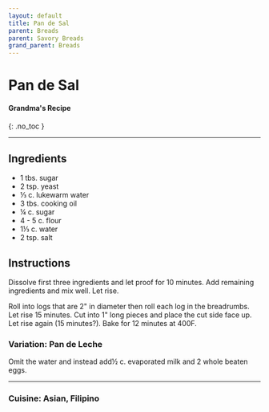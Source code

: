```yaml
---
layout: default
title: Pan de Sal
parent: Breads
parent: Savory Breads
grand_parent: Breads
---
```


# Pan de Sal
#### Grandma's Recipe
{: .no_toc }

---

## Ingredients
<ul>
	<li>1 tbs. sugar</li>
	<li>2 tsp. yeast</li>
	<li>⅓ c. lukewarm water</li>
	<li>3 tbs. cooking oil</li>
	<li>¼ c. sugar</li>
	<li>4 - 5 c. flour</li>
	<li>1⅓ c. water</li>
	<li>2 tsp. salt</li>
</ul>

## Instructions

Dissolve first three ingredients and let proof for 10 minutes. Add remaining ingredients and mix well. Let rise.

Roll into logs that are 2" in diameter then roll each log in the breadrumbs. Let rise 15 minutes. Cut into 1" long pieces and place the cut side face up. Let rise again (15 minutes?). Bake for 12 minutes at 400F.

### Variation: Pan de Leche
Omit the water and instead add½ c. evaporated milk and 2 whole beaten eggs.

--- 

### Cuisine: Asian, Filipino